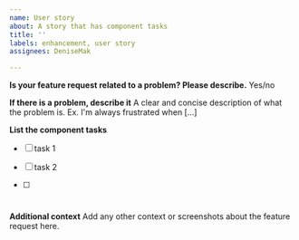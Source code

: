 ```yaml
---
name: User story
about: A story that has component tasks
title: ''
labels: enhancement, user story
assignees: DeniseMak

---
```


**Is your feature request related to a problem? Please describe.**
Yes/no

**If there is a problem, describe it**
A clear and concise description of what the problem is. Ex. I'm always frustrated when [...]

**List the component tasks**
- [ ] task 1
- [ ] task 2
- [ ] #


**Additional context**
Add any other context or screenshots about the feature request here.
